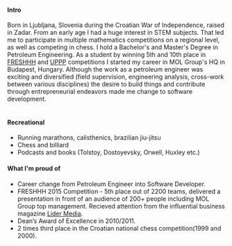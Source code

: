 #### Intro
Born in Ljubljana, Slovenia during the Croatian War of Independence, raised in Zadar. From an early age I had a huge interest in STEM subjects. That led me to participate in multiple mathematics competitions on a regional level, as well as competing in chess. I hold a Bachelor's and Master's Degree in Petroleum Engineering. As a student by winning 5th and 10th place in [FRESHHH](https://molgroupcareers.info/en/students-and-graduates/freshhh-student-competition) and [UPPP](https://molgroupcareers.info/en/students-and-graduates/uppp-student-competition) competitions
I started my career in MOL Group's HQ in Budapest, Hungary. 
Although the work as a petroleum engineer was exciting and diversified (field supervision, engineering analysis, cross-work between various disciplines) the desire to build things and contribute through entrepreneurial endeavors made me change to software development.
<br><br>

#### Recreational

- Running marathons, calisthenics, brazilian jiu-jitsu
- Chess and billiard
- Podcasts and books (Tolstoy, Dostoyevsky, Orwell, Huxley etc.)

#### What I'm proud of

- Career change from Petroleum Engineer into Software Developer.
- FRESHHH 2015 Competition - 5th place out of 2200 teams, delivered a presentation in front of an audience of 200+ people including MOL Group top management. Recieved attention from the influential business magazine [Lider Media](http://lider.media/znanja/mladi-naftasi-potvrdili-izvrsnost-hrvatskih-studenata-52737).
- Dean’s Award of Excellence in 2010/2011.
- 2 times third place in the Croatian national chess competition(1999 and 2000).
